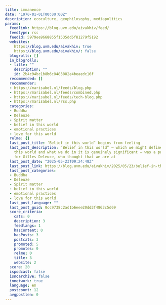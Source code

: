 ```yaml
---
title: immanence
date: "1970-01-01T00:00:00Z"
description: ecoculture, geophilosophy, mediapolitics
params:
  feedlink: https://blog.uvm.edu/aivakhiv/feed/
  feedtype: rss
  feedid: 5979ee9668855f1535dd5f81279f5192
  websites:
    https://blog.uvm.edu/aivakhiv: true
    https://blog.uvm.edu/aivakhiv/: false
  blogrolls: []
  in_blogrolls:
  - title: ""
    description: ""
    id: 2b4c94bc1b8b6c8483882e4beaedc16f
  recommended: []
  recommender:
  - https://marisabel.nl/feeds/blog.php
  - https://marisabel.nl/feeds/combined.php
  - https://marisabel.nl/feeds/tech-blog.php
  - https://marisabel.nl/rss.php
  categories:
  - Buddha
  - Deleuze
  - Spirit matter
  - belief in this world
  - emotional practices
  - love for this world
  relme: {}
  last_post_title: ‘Belief in this world’ begins from feeling
  last_post_description: “Belief in this world” — which we might define as faith that
    this world and what we do in it is genuinely significant — was a paramount value
    for Gilles Deleuze, who thought that we are at
  last_post_date: "2025-05-23T09:24:48Z"
  last_post_link: https://blog.uvm.edu/aivakhiv/2025/05/23/belief-in-this-world-begins-from-feeling/
  last_post_categories:
  - Buddha
  - Deleuze
  - Spirit matter
  - belief in this world
  - emotional practices
  - love for this world
  last_post_language: ""
  last_post_guid: 0cc9738c2ad1b6eee20dd3f4863c5d69
  score_criteria:
    cats: 0
    description: 3
    feedlangs: 1
    hasContent: 0
    hasPosts: 3
    postcats: 3
    promoted: 5
    promotes: 0
    relme: 0
    title: 3
    website: 2
  score: 20
  ispodcast: false
  isnoarchive: false
  innetwork: true
  language: en
  postcount: 12
  avgpostlen: 0
---
```


